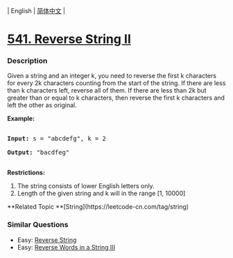 | English | [简体中文](README.md) |

# [541. Reverse String II](https://leetcode-cn.com/problems/reverse-string-ii)
 ### Description
</p>
Given a string and an integer k, you need to reverse the first k characters for every 2k characters counting from the start of the string. If there are less than k characters left, reverse all of them. If there are less than 2k but greater than or equal to k characters, then reverse the first k characters and left the other as original.
</p>

<p><b>Example:</b><br />
<pre>
<b>Input:</b> s = "abcdefg", k = 2
<b>Output:</b> "bacdfeg"
</pre>
</p>

<b>Restrictions:</b> </b>
<ol>
<li> The string consists of lower English letters only.</li>
<li> Length of the given string and k will in the range [1, 10000]</li>
</ol>
**Related Topic	**[String](https://leetcode-cn.com/tag/string) 

### Similar Questions
 - Easy:	[Reverse String](https://leetcode-cn.com/problems/reverse-string) 
 - Easy:	[Reverse Words in a String III](https://leetcode-cn.com/problems/reverse-words-in-a-string-iii) 
